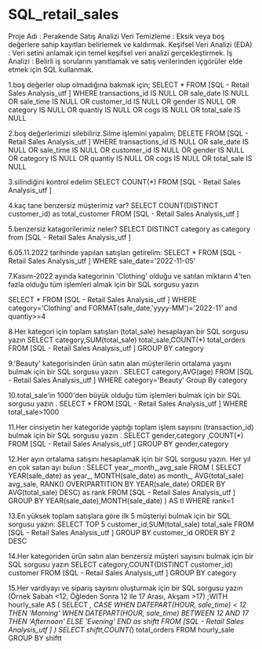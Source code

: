 # SQL_retail_sales
Proje Adı : Perakende Satış Analizi
Veri Temizleme : Eksik veya boş değerlere sahip kayıtları belirlemek ve kaldırmak.
Keşifsel Veri Analizi (EDA) : Veri setini anlamak için temel keşifsel veri analizi gerçekleştirmek.
İş Analizi : Belirli iş sorularını yanıtlamak ve satış verilerinden içgörüler elde etmek için SQL kullanmak.




1.boş değerler olup olmadığına bakmak için;
SELECT *
FROM [SQL - Retail Sales Analysis_utf ]
WHERE transactions_id IS NULL 
      OR
	  sale_date IS NULL
	  OR
	  sale_time IS NULL
	  OR
	  customer_id IS NULL
	  OR
	  gender IS NULL
	  OR
	  category IS NULL
	  OR
	  quantiy IS NULL
	  OR
	  cogs IS NULL
	  OR
	  total_sale IS NULL

2.boş değerlerimizi silebiliriz.Silme işlemini yapalım;
DELETE FROM [SQL - Retail Sales Analysis_utf ]
WHERE transactions_id IS NULL 
      OR
	  sale_date IS NULL
	  OR
	  sale_time IS NULL
	  OR
	  customer_id IS NULL
	  OR
	  gender IS NULL
	  OR
	  category IS NULL
	  OR
	  quantiy IS NULL
	  OR
	  cogs IS NULL
	  OR
	  total_sale IS NULL

3.silindiğini kontrol edelim
SELECT COUNT(*) 
FROM [SQL - Retail Sales Analysis_utf ] 


4.kaç tane benzersiz müşterimiz var?
SELECT COUNT(DISTINCT customer_id) as total_customer 
FROM [SQL - Retail Sales Analysis_utf ]


5.benzersiz katagorilerimiz neler?
SELECT DISTINCT category as category from [SQL - Retail Sales Analysis_utf ]


6.05.11.2022 tarihinde yapılan satışları getirelim:
SELECT * FROM [SQL - Retail Sales Analysis_utf ]
WHERE sale_date='2022-11-05'



7.Kasım-2022 ayında kategorinin 'Clothing' olduğu ve satılan miktarın 4'ten fazla olduğu tüm işlemleri almak için bir SQL sorgusu yazın 

SELECT *
FROM [SQL - Retail Sales Analysis_utf ]
WHERE category='Clothing'
and FORMAT(sale_date,'yyyy-MM')='2022-11' 
and quantiy>=4



8.Her kategori için toplam satışları (total_sale) hesaplayan bir SQL sorgusu yazın 
SELECT category,SUM(total_sale) total_sale,COUNT(*) total_orders
FROM [SQL - Retail Sales Analysis_utf ]
GROUP BY category



9.'Beauty' kategorisinden ürün satın alan müşterilerin ortalama yaşını bulmak için bir SQL sorgusu yazın .
SELECT category,AVG(age)
FROM [SQL - Retail Sales Analysis_utf ]
WHERE category='Beauty'
Group By category


10.total_sale'in 1000'den büyük olduğu tüm işlemleri bulmak için bir SQL sorgusu yazın .
SELECT *
FROM [SQL - Retail Sales Analysis_utf ]
WHERE total_sale>1000

11.Her cinsiyetin her kategoride yaptığı toplam işlem sayısını (transaction_id) bulmak için bir SQL sorgusu yazın .
SELECT gender,category ,COUNT(*)
FROM [SQL - Retail Sales Analysis_utf ]
GROUP BY gender,category

12.Her ayın ortalama satışını hesaplamak için bir SQL sorgusu yazın. Her yıl en çok satan ayı bulun :
SELECT year_,month_,avg_sale FROM (
        SELECT YEAR(sale_date) as year_,
               MONTH(sale_date) as month_,
               AVG(total_sale) avg_sale,
	           RANK() OVER(PARTITION BY YEAR(sale_date) ORDER BY AVG(total_sale) DESC) as rank
        FROM [SQL - Retail Sales Analysis_utf ]
        GROUP BY YEAR(sale_date),MONTH(sale_date)
) AS tl
WHERE rank=1


13.En yüksek toplam satışlara göre ilk 5 müşteriyi bulmak için bir SQL sorgusu yazın:
SELECT TOP 5 customer_id,SUM(total_sale) total_sale
FROM [SQL - Retail Sales Analysis_utf ]
GROUP BY customer_id
ORDER BY 2 DESC


14.Her kategoriden ürün satın alan benzersiz müşteri sayısını bulmak için bir SQL sorgusu yazın 
SELECT category,COUNT(DISTINCT customer_id) customer
FROM [SQL - Retail Sales Analysis_utf ]
GROUP BY category



15.Her vardiyayı ve sipariş sayısını oluşturmak için bir SQL sorgusu yazın (Örnek Sabah <12, Öğleden Sonra 12 ile 17 Arası, Akşam >17)
;WITH hourly_sale AS (
SELECT *,
CASE
    WHEN DATEPART(HOUR, sale_time) < 12 THEN 'Morning'
	WHEN DATEPART(HOUR, sale_time) BETWEEN 12 AND 17 THEN 'Afternoon'
	ELSE 'Evening'
END as shiftt
FROM [SQL - Retail Sales Analysis_utf ]
) 
SELECT shiftt,COUNT(*) total_orders 
FROM hourly_sale
GROUP BY shiftt
